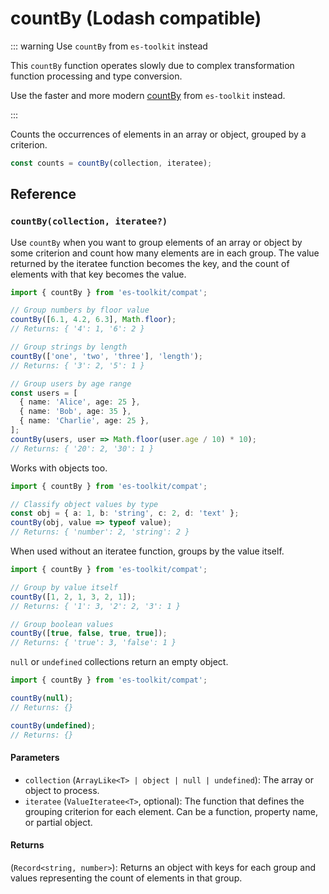 # countBy (Lodash compatible)

::: warning Use `countBy` from `es-toolkit` instead

This `countBy` function operates slowly due to complex transformation function processing and type conversion.

Use the faster and more modern [countBy](../../array/countBy.md) from `es-toolkit` instead.

:::

Counts the occurrences of elements in an array or object, grouped by a criterion.

```typescript
const counts = countBy(collection, iteratee);
```

## Reference

### `countBy(collection, iteratee?)`

Use `countBy` when you want to group elements of an array or object by some criterion and count how many elements are in each group. The value returned by the iteratee function becomes the key, and the count of elements with that key becomes the value.

```typescript
import { countBy } from 'es-toolkit/compat';

// Group numbers by floor value
countBy([6.1, 4.2, 6.3], Math.floor);
// Returns: { '4': 1, '6': 2 }

// Group strings by length
countBy(['one', 'two', 'three'], 'length');
// Returns: { '3': 2, '5': 1 }

// Group users by age range
const users = [
  { name: 'Alice', age: 25 },
  { name: 'Bob', age: 35 },
  { name: 'Charlie', age: 25 },
];
countBy(users, user => Math.floor(user.age / 10) * 10);
// Returns: { '20': 2, '30': 1 }
```

Works with objects too.

```typescript
import { countBy } from 'es-toolkit/compat';

// Classify object values by type
const obj = { a: 1, b: 'string', c: 2, d: 'text' };
countBy(obj, value => typeof value);
// Returns: { 'number': 2, 'string': 2 }
```

When used without an iteratee function, groups by the value itself.

```typescript
import { countBy } from 'es-toolkit/compat';

// Group by value itself
countBy([1, 2, 1, 3, 2, 1]);
// Returns: { '1': 3, '2': 2, '3': 1 }

// Group boolean values
countBy([true, false, true, true]);
// Returns: { 'true': 3, 'false': 1 }
```

`null` or `undefined` collections return an empty object.

```typescript
import { countBy } from 'es-toolkit/compat';

countBy(null);
// Returns: {}

countBy(undefined);
// Returns: {}
```

#### Parameters

- `collection` (`ArrayLike<T> | object | null | undefined`): The array or object to process.
- `iteratee` (`ValueIteratee<T>`, optional): The function that defines the grouping criterion for each element. Can be a function, property name, or partial object.

#### Returns

(`Record<string, number>`): Returns an object with keys for each group and values representing the count of elements in that group.
